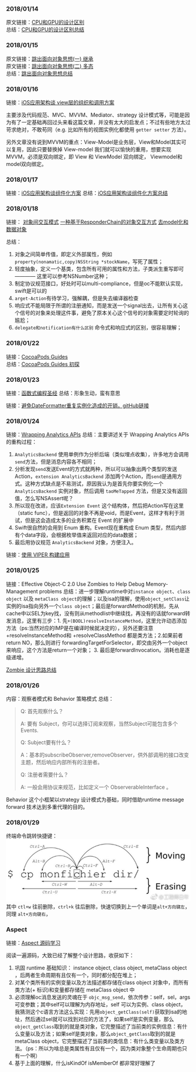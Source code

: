 ### 2018/01/14

原文链接：[CPU和GPU的设计区别](http://www.cnblogs.com/biglucky/p/4223565.html)         
总结：[CPU和GPU的设计区别总结 ](quiver-note-url/77AD7A0F-5370-4B51-B16A-ECAA399EAF7E)        

### 2018/01/15
原文链接：[跳出面向对象思想(一) 继承](https://casatwy.com/tiao-chu-mian-xiang-dui-xiang-si-xiang-yi-ji-cheng.html)       
原文链接：[跳出面向对象思想(二) 多态](https://casatwy.com/tiao-chu-mian-xiang-dui-xiang-si-xiang-er-duo-tai.html)        
总结：[跳出面向对象思想总结](quiver-note-url/ED3A2D65-03B3-4C9C-9194-821191756BEB)         

### 2018/01/16
链接：[iOS应用架构谈 view层的组织和调用方案](https://casatwy.com/iosying-yong-jia-gou-tan-viewceng-de-zu-zhi-he-diao-yong-fang-an.html)

主要涉及代码规范、MVC、MVVM、Mediator、strategy 设计模式等，可能是因为有了一定基础再回过头来看这篇文章，并没有太大的启发点；不过有些地方太过苛求绝对，不敢苟同（e.g. 比如所有的视图实例化都使用 `getter setter` 方法）。

另外文章没有说到MVVM的重点：View-Model是业务层，View和Model其实可以复用，因此只要替换掉 View-model 我们就可以愉快的重用，想要实现MVVM，必须是双向绑定，即 View 和 ViewModel 双向绑定， Viewmodel和model双向绑定。

### 2018/01/17
链接：[iOS应用架构谈组件化方案](https://casatwy.com/iOS-Modulization.html)
总结：[iOS应用架构谈组件化方案总结](quiver-note-url/02C80AA7-BF70-4D7E-89B4-8E84324328CD)

### 2018/01/18
链接：
[对象间交互模式](https://casatwy.com/communication_patterns.html)
[一种基于ResponderChain的对象交互方式](https://casatwy.com/responder_chain_communication.html)
[去model化和数据对象](https://casatwy.com/OOP_nomodel.html)

总结：
1. 对象之间简单传值，即定义外部属性，例如`property(nonamatic,copy)NSString *stockName`，写死了属性；
2. 轻度抽象，定义一个基类，包含所有可用的属性和方法，子类派生重写即可 ———— 这里可以参考NSNumber这种；
3. 制定协议规范接口，好处时可以multi-compliance，但是oc不能默认实现，swift是可以的
4. `arget-Action`有待学习，强解耦，但是失去编译器检查
5. 响应式不能局限于所谓的注册通知，而是发送一个signal出去，让所有关心这个信号的对象来处理这件事，避免了原本关心这个信号的对象需要定时轮询的尴尬；
6. `delegate和notification有什么区别` 命令式和响应式的区别，很容易理解；

### 2018/01/22
链接：[CocoaPods Guides](https://guides.cocoapods.org/)     
总结：[CocoaPods Guides 初探](quiver-note-url/77FA36ED-91BE-4E1B-8244-F6B50941311F)

### 2018/01/23
链接：[函数式编程圣经](https://mp.weixin.qq.com/s/0gErQ3tjDLZuD1bYOhi0mQ)
总结：形象生动，蛮有意思

链接：[避免DateFormatter重复实例化造成的开销，gitHub链接](https://github.com/BrooksWon/BTNSDateFormatterFactory/blob/master/BTNSDateFormatterFactory/BTNSDateFormatterFactory.m)
### 2018/01/24
链接：[Wrapping Analytics APIs](https://talk.objc.io/episodes/S01E83-wrapping-analytics-apis)
总结：主要讲述关于 Wrapping Analytics APIs 的重构过程：
1. `AnalyticsBackend` 使用单例作为分析后端（类似埋点收集），许多地方会调用`send`方法，但是消息内容各不相同；
2. 分析发现`send`发送Event的方式就两种，所以可以抽象出两个类型的发送Action，`extension AnalyticsBackend` 添加两个Action，而`send`是通用方式。这种方式缺点是不易测试，原因我认为是首先你要实例化一个 `AnalyticsBackend` 实例对象，然后调用 `taoMeTapped` 方法，但是又没有返回值，怎么写NSAssert呢？
3. 所以现在改进，应该`Extension Event` 这个结构体，然后把Action写在这里（static func），但是返回的对象不再是void，而是Event，这样才有利于测试，但是这会造成太多的业务积累在 Event 的扩展中
4. Swift很自然的会用到 Enum 重构。Event现在重构成 Enum 类型，然后内部有个data字段，会根据枚举值来返回对应的data数据；
5. 最后用协议规范 `AnalyticsBackend` 对象，方便注入。

链接：[使用 VIPER 构建应用](https://www.objccn.io/issue-13-5/)

### 2018/01/25
链接：Effective Object-C 2.0 Use Zombies to Help Debug Memory-Management problems
总结：进一步理解runtime中对`instance object`、`class object` 以及 `metaClass object`的理解；以及isa的理解，使用`object_setClass`让实例的isa指向另外一个`class object`；最后是forwardMethod的机制，先从cache中以SEL为key找，没有则从methodlist中继续找，再没有的话就forward转发消息，这里有三步：1. 先`+(BOOL)resolveInstanceMethod`，这里允许动态添加方法（ps:当然对应的IMP是在编译时候就决定的），另外还要注意+resolveInstanceMethod和 +resolveClassMethod 都是类方法；2.如果前者return NO，那么则进行 forwardingTargetForSelector，即交由另外一个object来响应，这个方法是return一个对象； 3. 最后是forwardInvocation。消耗也是逐级递增。

[Zombie 设计思路总结](quiver-note-url/2DF63FEB-CEC5-4620-8022-82FD8833E25F)

### 2018/01/26
内容：观察者模式和 Behavior 策略模式
总结：
>Q: 首先观察什么？ 
>
>A: 要有 Subject，你可以选择订阅来观察，当然Subject可能包含多个Events.
>
>Q: Subject要有什么？ 
>
>A：基本的subscribeObserver,removeObserver，供外部调用的接口改变主题，然后响应内部所有的注册者。
>
>Q: 注册者需要什么？ 
>
>A: 一般会用协议来规范，比如定义一个 ObserverableInterface 。

Behavior 这个小框架以strategy 设计模式为基础，同时借助runtime message forward 技术达到多重代理的目的。

### 2018/01/29
终端命令跳转快捷键：
![cfce7b59ly1fnvicbi7haj20nu080t9e.jpg](./resource/20180129.jpg)
其中 `ctl+w` 往前删除，`ctrl+k` 往后删除，快速切换到上一个单词是`alt+方向键左`，同理 `alt+方向键右`，

### Aspect

链接：[Aspect 源码学习](https://github.com/steipete/Aspects)

阅读一遍源码，大致已经了解整个设计思路，收获如下：

1. 巩固 runtime 基础知识： instance object, class object, metaClass object ，后两者生命周期有且仅有一个，同时都分配在堆上；
2. 对某个类所有的实例变量以及方法描述都存储在class object 对象中，而所有类方法(+ 标识)和变量都存储在 metaClass object 中
3. 必须理解oc消息发送的灵魂在于 `objc_msg_send`，依次传参：self，sel，args可变参数；其中self可以理解为内存地址，self 可以为实例、class object，我猜测这个c语言方法这么实现：先用`object_getClass(self)`获取到isa的地址，然后通过sel就可以找到对应的方法了，如果self是实例变量，那么`object_getClass`取到的就是类对象，它完整描述了当前类的实例信息：有什么变量以及方法；如果self是类对象，那么`object_getClass`取到的就是metaClass object，它完整描述了当前类的类信息：有什么类变量以及类方法。（ps：所以为啥总是类属性有且仅有一个，因为类对象整个生命周期也只有一个啊）
4. 基于上面的理解，什么isKindOf isMemberOf 都非常好理解了

